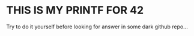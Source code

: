 # THIS IS MY PRINTF FOR 42
Try to do it yourself before looking for answer in
some dark github repo...